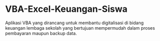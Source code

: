 # VBA-Excel-Keuangan-Siswa

Aplikasi VBA yang dirancang untuk membantu digitalisasi di bidang keuangan lembaga sekolah yang bertujuan mempermudah dalam proses pembayaran maupun backup data.
